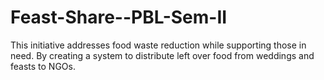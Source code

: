 # Feast-Share--PBL-Sem-II
This initiative addresses food waste reduction while supporting those in need. By creating a system to distribute left over food from weddings and feasts to NGOs.
